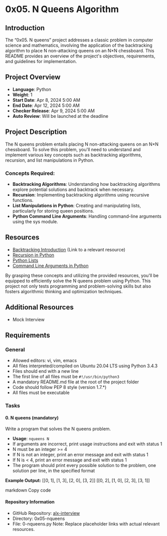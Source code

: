 # 0x05. N Queens Algorithm

## Introduction
The “0x05. N queens” project addresses a classic problem in computer science and mathematics, involving the application of the backtracking algorithm to place N non-attacking queens on an N×N chessboard. This README provides an overview of the project's objectives, requirements, and guidelines for implementation.

## Project Overview
- **Language**: Python
- **Weight**: 1
- **Start Date**: Apr 8, 2024 5:00 AM
- **End Date**: Apr 12, 2024 5:00 AM
- **Checker Release**: Apr 9, 2024 5:00 AM
- **Auto Review**: Will be launched at the deadline

## Project Description
The N queens problem entails placing N non-attacking queens on an N×N chessboard. To solve this problem, you'll need to understand and implement various key concepts such as backtracking algorithms, recursion, and list manipulations in Python.

### Concepts Required:
- **Backtracking Algorithms**: Understanding how backtracking algorithms explore potential solutions and backtrack when necessary.
- **Recursion**: Implementing backtracking algorithms using recursive functions.
- **List Manipulations in Python**: Creating and manipulating lists, particularly for storing queen positions.
- **Python Command Line Arguments**: Handling command-line arguments using the sys module.

## Resources
- [Backtracking Introduction](#) (Link to a relevant resource)
- [Recursion in Python](#)
- [Python Lists](#)
- [Command Line Arguments in Python](#)

By grasping these concepts and utilizing the provided resources, you'll be equipped to efficiently solve the N queens problem using Python. This project not only tests programming and problem-solving skills but also fosters algorithmic thinking and optimization techniques.

## Additional Resources
- Mock Interview

## Requirements
### General
- Allowed editors: vi, vim, emacs
- All files interpreted/compiled on Ubuntu 20.04 LTS using Python 3.4.3
- Files should end with a new line
- The first line of all files must be `#!/usr/bin/python3`
- A mandatory README.md file at the root of the project folder
- Code should follow PEP 8 style (version 1.7.*)
- All files must be executable

### Tasks
#### 0. N queens (mandatory)
Write a program that solves the N queens problem.

- **Usage**: `nqueens N`
- If arguments are incorrect, print usage instructions and exit with status 1
- N must be an integer >= 4
- If N is not an integer, print an error message and exit with status 1
- If N is < 4, print an error message and exit with status 1
- The program should print every possible solution to the problem, one solution per line, in the specified format

**Example Output:**
[[0, 1], [1, 3], [2, 0], [3, 2]]
[[0, 2], [1, 0], [2, 3], [3, 1]]

markdown
Copy code

#### Repository Information
- GitHub Repository: [alx-interview](https://github.com/alx-interview)
- Directory: 0x05-nqueens
- File: 0-nqueens.py
Note: Replace placeholder links with actual relevant resources.







